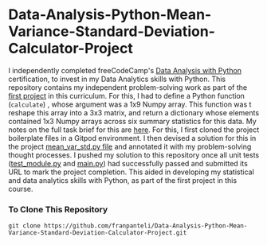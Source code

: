# Data-Analysis-Python-Mean-Variance-Standard-Deviation-Calculator-Project
I independently completed freeCodeCamp's [Data Analysis with Python](https://www.freecodecamp.org/learn/data-analysis-with-python#data-analysis-with-python-course) certification, to invest in my Data Analytics skills with Python. This repository contains my independent problem-solving work as part of the [first project](https://www.freecodecamp.org/learn/data-analysis-with-python/data-analysis-with-python-projects/mean-variance-standard-deviation-calculator) in this curriculum. For this, I had to define a Python function (`calculate`) , whose argument was a 1x9 Numpy array. This function was t reshape this array into a 3x3 matrix, and return a dictionary whose elements contained 1x3 Numpy arrays across six summary statistics for this data. My notes on the full task brief for this are [here](https://github.com/franpanteli/Data-Analysis-Python-Mean-Variance-Standard-Deviation-Calculator-Project/blob/main/1%20project-task-notes.txt). For this, I first cloned the project boilerplate files in a Gitpod environment. I then devised a solution for this in the project [mean_var_std.py file](https://github.com/franpanteli/Data-Analysis-Python-Mean-Variance-Standard-Deviation-Calculator-Project/blob/main/mean_var_std.py) and annotated it with my problem-solving thought processes. I pushed my solution to this repository once all unit tests ([test_module.py](https://github.com/franpanteli/Data-Analysis-Python-Mean-Variance-Standard-Deviation-Calculator-Project/blob/main/test_module.py) and [main.py](https://github.com/franpanteli/Data-Analysis-Python-Mean-Variance-Standard-Deviation-Calculator-Project/blob/main/main.py)) had successfully passed and submitted its URL to mark the project completion. This aided in developing my statistical and data analytics skills with Python, as part of the first project in this course.

### To Clone This Repository
```
git clone https://github.com/franpanteli/Data-Analysis-Python-Mean-Variance-Standard-Deviation-Calculator-Project.git
```
